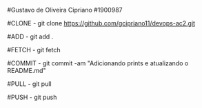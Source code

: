 #Gustavo de Oliveira Cipriano
#1900987

#CLONE - git clone https://github.com/gcipriano11/devops-ac2.git

#ADD - git add .

#FETCH - git fetch

#COMMIT - git commit -am "Adicionando prints e atualizando o README.md"

#PULL - git pull

#PUSH - git push 
